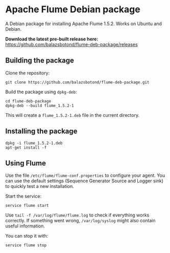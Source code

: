 Apache Flume Debian package
===========================

A Debian package for installing Apache Flume 1.5.2. Works on Ubuntu and Debian.

**Download the latest pre-built release here:**
https://github.com/balazsbotond/flume-deb-package/releases

Building the package
--------------------

Clone the repository:

    git clone https://github.com/balazsbotond/flume-deb-package.git

Build the package using `dpkg-deb`:

    cd flume-deb-package
    dpkg-deb --build flume_1.5.2-1

This will create a `flume_1.5.2-1.deb` file in the current directory.

Installing the package
----------------------

    dpkg -i flume_1.5.2-1.deb
    apt-get install -f

Using Flume
-----------

Use the file `/etc/flume/flume-conf.properties` to configure your agent. You can use the default settings (Sequence Generator Source and Logger sink) to quickly test a new installation.

Start the service:

    service flume start

Use `tail -f /var/log/flume/flume.log` to check if everything works correctly. If something went wrong, `/var/log/syslog` might also contain useful information.

You can stop it with:

    service flume stop

